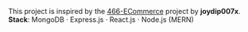 This project is inspired by the [466-ECommerce](https://github.com/joydip007x/466-ECommerce) project by **joydip007x**.
**Stack**: MongoDB · Express.js · React.js · Node.js (MERN)


